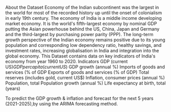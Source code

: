 About the Dataset
Economy of the Indian subcontinent was the largest in the world for most of the recorded history up until the onset of colonialism in early 19th century. The economy of India is a middle income developing market economy. It is the world's fifth-largest economy by nominal GDP putting the Asian powerhouse behind the US, China, Japan and Germany and the third-largest by purchasing power parity (PPP). The long-term growth perspective of the Indian economy remains positive due to its young population and corresponding low dependency ratio, healthy savings, and investment rates, increasing globalisation in India and integration into the global economy.
This Dataset contains data on key indicators of India's economy from year 1960 to 2020.
Indicators
GDP (current US$)
GDP per capita (current US$)
GDP growth (annual %)
Imports of goods and services (% of GDP
Exports of goods and services (% of GDP)
Total reserves (includes gold, current US$)
Inflation, consumer prices (annual %)
Population, total
Population growth (annual %)
Life expectancy at birth, total (years)

To predict the GDP growth & inflation and forecast for the next 5 years (2021-2025),by using the ARIMA forecasting method.
